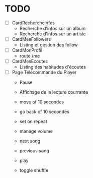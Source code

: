 # TODO

- [ ] CardRechercheInfos
    - Recherche d'infos sur un album
    - Recherche d'infos sur un artiste
- [ ] CardMesFollowers
    - Listing et gestion des follow
- [ ] CardMonProfil
    - route /me
- [ ] CardMesEcoutes
    - Listing des habitudes d'écoutes
- [ ] Page Télécommande du Player
    - Pause
    - Affichage de la lecture courrante
    - move of 10 secondes
    - go back of 10 secondes
    - set on repeat
    - manage volume
    
    - next song
    - previous song
    - play
    - toggle shuffle
    
